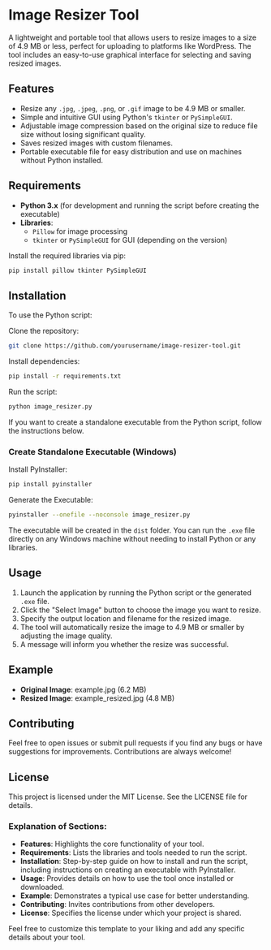 # Image Resizer Tool

A lightweight and portable tool that allows users to resize images to a size of 4.9 MB or less, perfect for uploading to platforms like WordPress. The tool includes an easy-to-use graphical interface for selecting and saving resized images.

## Features

- Resize any `.jpg`, `.jpeg`, `.png`, or `.gif` image to be 4.9 MB or smaller.
- Simple and intuitive GUI using Python's `tkinter` or `PySimpleGUI`.
- Adjustable image compression based on the original size to reduce file size without losing significant quality.
- Saves resized images with custom filenames.
- Portable executable file for easy distribution and use on machines without Python installed.

## Requirements

- **Python 3.x** (for development and running the script before creating the executable)
- **Libraries**:
  - `Pillow` for image processing
  - `tkinter` or `PySimpleGUI` for GUI (depending on the version)

Install the required libraries via pip:

```bash
pip install pillow tkinter PySimpleGUI
```

## Installation

To use the Python script:

Clone the repository:

```bash
git clone https://github.com/yourusername/image-resizer-tool.git
```

Install dependencies:

```bash
pip install -r requirements.txt
```

Run the script:

```bash
python image_resizer.py
```

If you want to create a standalone executable from the Python script, follow the instructions below.

### Create Standalone Executable (Windows)

Install PyInstaller:

```bash
pip install pyinstaller
```

Generate the Executable:

```bash
pyinstaller --onefile --noconsole image_resizer.py
```

The executable will be created in the `dist` folder. You can run the `.exe` file directly on any Windows machine without needing to install Python or any libraries.

## Usage

1. Launch the application by running the Python script or the generated `.exe` file.
2. Click the "Select Image" button to choose the image you want to resize.
3. Specify the output location and filename for the resized image.
4. The tool will automatically resize the image to 4.9 MB or smaller by adjusting the image quality.
5. A message will inform you whether the resize was successful.

## Example

- **Original Image**: example.jpg (6.2 MB)
- **Resized Image**: example_resized.jpg (4.8 MB)

## Contributing

Feel free to open issues or submit pull requests if you find any bugs or have suggestions for improvements. Contributions are always welcome!

## License

This project is licensed under the MIT License. See the LICENSE file for details.

### Explanation of Sections:

- **Features**: Highlights the core functionality of your tool.
- **Requirements**: Lists the libraries and tools needed to run the script.
- **Installation**: Step-by-step guide on how to install and run the script, including instructions on creating an executable with PyInstaller.
- **Usage**: Provides details on how to use the tool once installed or downloaded.
- **Example**: Demonstrates a typical use case for better understanding.
- **Contributing**: Invites contributions from other developers.
- **License**: Specifies the license under which your project is shared.

Feel free to customize this template to your liking and add any specific details about your tool.
